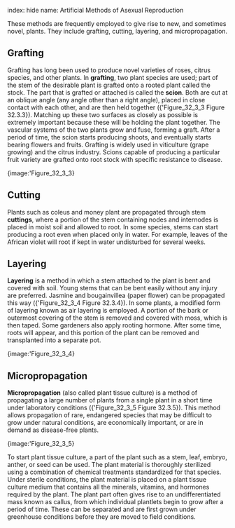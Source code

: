 index: hide
name: Artificial Methods of Asexual Reproduction

These methods are frequently employed to give rise to new, and sometimes novel, plants. They include grafting, cutting, layering, and micropropagation.

## Grafting

Grafting has long been used to produce novel varieties of roses, citrus species, and other plants. In  **grafting**, two plant species are used; part of the stem of the desirable plant is grafted onto a rooted plant called the stock. The part that is grafted or attached is called the  **scion**. Both are cut at an oblique angle (any angle other than a right angle), placed in close contact with each other, and are then held together ({'Figure_32_3_3 Figure 32.3.3}). Matching up these two surfaces as closely as possible is extremely important because these will be holding the plant together. The vascular systems of the two plants grow and fuse, forming a graft. After a period of time, the scion starts producing shoots, and eventually starts bearing flowers and fruits. Grafting is widely used in viticulture (grape growing) and the citrus industry. Scions capable of producing a particular fruit variety are grafted onto root stock with specific resistance to disease.


{image:'Figure_32_3_3}
        

## Cutting

Plants such as coleus and money plant are propagated through stem  **cuttings**, where a portion of the stem containing nodes and internodes is placed in moist soil and allowed to root. In some species, stems can start producing a root even when placed only in water. For example, leaves of the African violet will root if kept in water undisturbed for several weeks.

## Layering

 **Layering** is a method in which a stem attached to the plant is bent and covered with soil. Young stems that can be bent easily without any injury are preferred. Jasmine and bougainvillea (paper flower) can be propagated this way ({'Figure_32_3_4 Figure 32.3.4}). In some plants, a modified form of layering known as air layering is employed. A portion of the bark or outermost covering of the stem is removed and covered with moss, which is then taped. Some gardeners also apply rooting hormone. After some time, roots will appear, and this portion of the plant can be removed and transplanted into a separate pot.


{image:'Figure_32_3_4}
        

## Micropropagation

 **Micropropagation** (also called plant tissue culture) is a method of propagating a large number of plants from a single plant in a short time under laboratory conditions ({'Figure_32_3_5 Figure 32.3.5}). This method allows propagation of rare, endangered species that may be difficult to grow under natural conditions, are economically important, or are in demand as disease-free plants.


{image:'Figure_32_3_5}
        

To start plant tissue culture, a part of the plant such as a stem, leaf, embryo, anther, or seed can be used. The plant material is thoroughly sterilized using a combination of chemical treatments standardized for that species. Under sterile conditions, the plant material is placed on a plant tissue culture medium that contains all the minerals, vitamins, and hormones required by the plant. The plant part often gives rise to an undifferentiated mass known as callus, from which individual plantlets begin to grow after a period of time. These can be separated and are first grown under greenhouse conditions before they are moved to field conditions.
